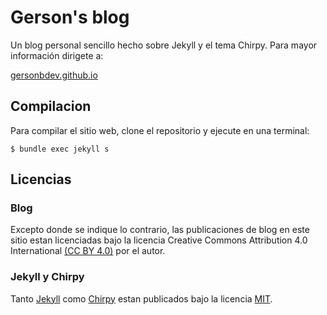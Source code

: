 # Gerson's blog

Un blog personal sencillo hecho sobre Jekyll y el tema Chirpy. Para mayor información dirigete a:

[gersonbdev.github.io](https://gersonbdev.github.io/) 

## Compilacion

Para compilar el sitio web, clone el repositorio y ejecute en una terminal:

```console
$ bundle exec jekyll s
```

## Licencias

### Blog

Excepto donde se indique lo contrario, las publicaciones de blog en este sitio estan licenciadas bajo la licencia Creative Commons Attribution 4.0 International [(CC BY 4.0)][ccby40] por el autor.

### Jekyll y Chirpy

Tanto [Jekyll](https://jekyllrb.com/) como [Chirpy](https://github.com/cotes2020/jekyll-theme-chirpy/) estan publicados bajo la licencia [MIT][mit].

[mit]: https://github.com/gersonbdev/gersonbdev.github.io/blob/main/LICENSE
[ccby40]: https://creativecommons.org/licenses/by/4.0/
